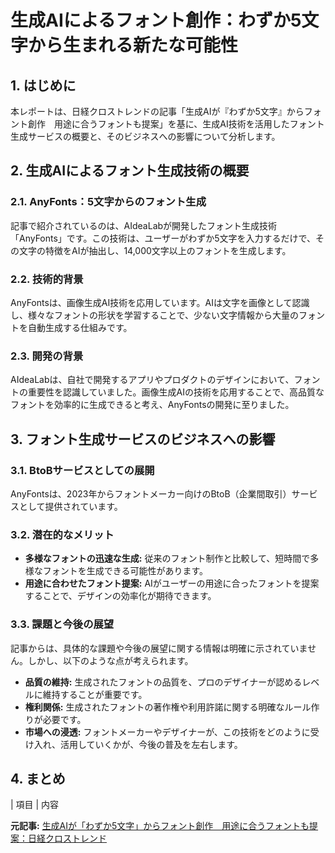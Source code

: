 # 生成AIによるフォント創作：わずか5文字から生まれる新たな可能性

## 1. はじめに

本レポートは、日経クロストレンドの記事「生成AIが『わずか5文字』からフォント創作　用途に合うフォントも提案」を基に、生成AI技術を活用したフォント生成サービスの概要と、そのビジネスへの影響について分析します。

## 2. 生成AIによるフォント生成技術の概要

### 2.1. AnyFonts：5文字からのフォント生成

記事で紹介されているのは、AIdeaLabが開発したフォント生成技術「AnyFonts」です。この技術は、ユーザーがわずか5文字を入力するだけで、その文字の特徴をAIが抽出し、14,000文字以上のフォントを生成します。

### 2.2. 技術的背景

AnyFontsは、画像生成AI技術を応用しています。AIは文字を画像として認識し、様々なフォントの形状を学習することで、少ない文字情報から大量のフォントを自動生成する仕組みです。

### 2.3. 開発の背景

AIdeaLabは、自社で開発するアプリやプロダクトのデザインにおいて、フォントの重要性を認識していました。画像生成AIの技術を応用することで、高品質なフォントを効率的に生成できると考え、AnyFontsの開発に至りました。

## 3. フォント生成サービスのビジネスへの影響

### 3.1. BtoBサービスとしての展開

AnyFontsは、2023年からフォントメーカー向けのBtoB（企業間取引）サービスとして提供されています。

### 3.2. 潜在的なメリット

* **多様なフォントの迅速な生成:** 従来のフォント制作と比較して、短時間で多様なフォントを生成できる可能性があります。
* **用途に合わせたフォント提案:** AIがユーザーの用途に合ったフォントを提案することで、デザインの効率化が期待できます。

### 3.3. 課題と今後の展望

記事からは、具体的な課題や今後の展望に関する情報は明確に示されていません。しかし、以下のような点が考えられます。

* **品質の維持:** 生成されたフォントの品質を、プロのデザイナーが認めるレベルに維持することが重要です。
* **権利関係:** 生成されたフォントの著作権や利用許諾に関する明確なルール作りが必要です。
* **市場への浸透:** フォントメーカーやデザイナーが、この技術をどのように受け入れ、活用していくかが、今後の普及を左右します。

## 4. まとめ

| 項目 | 内容 

**元記事:** [生成AIが「わずか5文字」からフォント創作　用途に合うフォントも提案：日経クロストレンド](https://xtrend.nikkei.com/atcl/contents/18/01144/00006/)